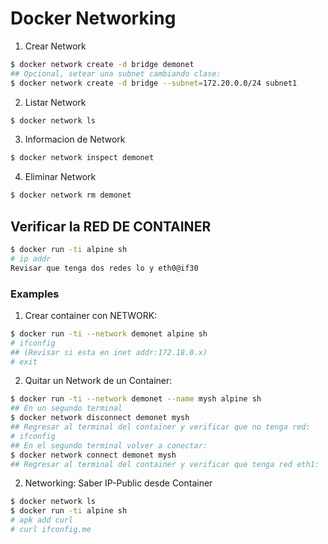 # Docker Networking

1. Crear Network
```bash
$ docker network create -d bridge demonet
## Opcional, setear una subnet cambiando clase:
$ docker network create -d bridge --subnet=172.20.0.0/24 subnet1
```
2. Listar Network
```bash
$ docker network ls
```
3. Informacion de Network
```bash
$ docker network inspect demonet
```
4. Eliminar Network
```bash
$ docker network rm demonet
```
## Verificar la RED DE CONTAINER

```bash
$ docker run -ti alpine sh
# ip addr
Revisar que tenga dos redes lo y eth0@if30
```


### Examples
1. Crear container con NETWORK:
```bash
$ docker run -ti --network demonet alpine sh
# ifconfig
## (Revisar si esta en inet addr:172.18.0.x)
# exit
```
2. Quitar un Network de un Container:

```bash
$ docker run -ti --network demonet --name mysh alpine sh
## En un segundo terminal
$ docker network disconnect demonet mysh
## Regresar al terminal del container y verificar que no tenga red:
# ifconfig
## En el segundo terminal volver a conectar:
$ docker network connect demonet mysh
## Regresar al terminal del container y verificar que tenga red eth1:
```

2. Networking: Saber IP-Public desde Container
```bash
$ docker network ls 
$ docker run -ti alpine sh
# apk add curl
# curl ifconfig.me
```